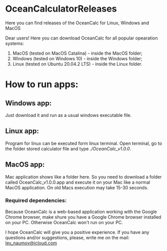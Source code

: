 # OceanCalculatorReleases
Here you can find releases of the OceanCalc for Linux, Windows and MacOS

Dear users! Here you can download OceanCalc for all popular opearation systems:

1. MacOS (tested on MacOS Catalina) - inside the MacOS folder;
2. Windows (tested on Windows 10) - inside the Windows folder;
3. Linux (tested on Ubuntu 20.04.2 LTS) - inside the Linux folder.

# How to run apps:
## Windows app:
Just download it and run as a usual windows executable file.
## Linux app:
Program for linux can be executed form linux terminal. Open terminal, go to the folder stored calculator file and type *./OceanCalc_v1.0.0*. 
## MacOS app:
Mac application shows like a folder here. So you need to download a folder called OceanCalc_v1.0.0.app and execute it on your Mac like a normal MacOS application. On old Macs execution may take 15-30 seconds.

### Required dependencies:
Because OceanCalc is a web-based application working with the Google Chrome browser, make shure you have a Google Chrome browser installed on your PC. Otherwise OceanCalc won't run on your PC.

I hope OceanCalc will give you a positive experience. If you have any questions and/or suggestions, please, write me on the mail: 
lev_naumov@icloud.com
